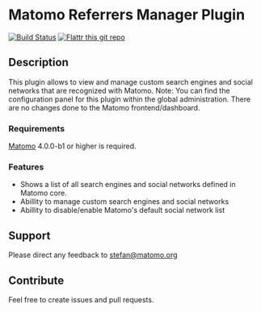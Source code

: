 # Matomo Referrers Manager Plugin

[![Build Status](https://travis-ci.com/sgiehl/piwik-plugin-ReferrersManager.png?branch=4.x-dev)](https://travis-ci.com/sgiehl/piwik-plugin-ReferrersManager) [![Flattr this git repo](http://api.flattr.com/button/flattr-badge-large.png)](https://flattr.com/submit/auto?user_id=sgiehl&url=https://github.com/sgiehl/piwik-plugin-ReferrersManager&title=Piwik%20Plugin%20Referrers%20Manager&language=&tags=github&category=software)


## Description

This plugin allows to view and manage custom search engines and social networks that are recognized with Matomo.
Note: You can find the configuration panel for this plugin within the global administration. There are no changes done to the Matomo frontend/dashboard.

### Requirements

[Matomo](https://github.com/matomo-org/matomo) 4.0.0-b1 or higher is required.

### Features

- Shows a list of all search engines and social networks defined in Matomo core.
- Abillity to manage custom search engines and social networks
- Abillity to disable/enable Matomo's default social network list

## Support

Please direct any feedback to [stefan@matomo.org](mailto:matomo@piwik.org)

## Contribute

Feel free to create issues and pull requests.

